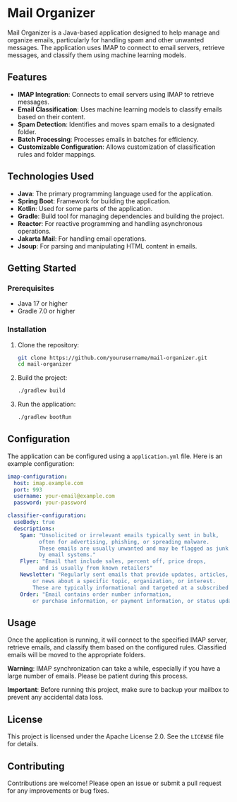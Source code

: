 
# Mail Organizer

Mail Organizer is a Java-based application designed to help manage and organize emails, particularly for handling spam and other unwanted messages. The application uses IMAP to connect to email servers, retrieve messages, and classify them using machine learning models.

## Features

- **IMAP Integration**: Connects to email servers using IMAP to retrieve messages.
- **Email Classification**: Uses machine learning models to classify emails based on their content.
- **Spam Detection**: Identifies and moves spam emails to a designated folder.
- **Batch Processing**: Processes emails in batches for efficiency.
- **Customizable Configuration**: Allows customization of classification rules and folder mappings.

## Technologies Used

- **Java**: The primary programming language used for the application.
- **Spring Boot**: Framework for building the application.
- **Kotlin**: Used for some parts of the application.
- **Gradle**: Build tool for managing dependencies and building the project.
- **Reactor**: For reactive programming and handling asynchronous operations.
- **Jakarta Mail**: For handling email operations.
- **Jsoup**: For parsing and manipulating HTML content in emails.

## Getting Started

### Prerequisites

- Java 17 or higher
- Gradle 7.0 or higher

### Installation

1. Clone the repository:
   ```sh
   git clone https://github.com/yourusername/mail-organizer.git
   cd mail-organizer
   ```

2. Build the project:
   ```sh
   ./gradlew build
   ```

3. Run the application:
   ```sh
   ./gradlew bootRun
   ```

## Configuration

The application can be configured using a `application.yml` file. Here is an example configuration:

```yaml
imap-configuration:
  host: imap.example.com
  port: 993
  username: your-email@example.com
  password: your-password

classifier-configuration:
  useBody: true
  descriptions:
    Spam: "Unsolicited or irrelevant emails typically sent in bulk,
          often for advertising, phishing, or spreading malware.
          These emails are usually unwanted and may be flagged as junk
          by email systems."
    Flyer: "Email that include sales, percent off, price drops,
          and is usually from known retailers"
    Newsletter: "Regularly sent emails that provide updates, articles,
        or news about a specific topic, organization, or interest.
        These are typically informational and targeted at a subscribed audience."
    Order: "Email contains order number information,
        or purchase information, or payment information, or status updates"
```

## Usage

Once the application is running, it will connect to the specified IMAP server, retrieve emails, and classify them based on the configured rules. Classified emails will be moved to the appropriate folders.

**Warning**: IMAP synchronization can take a while, especially if you have a large number of emails. Please be patient during this process.

**Important**: Before running this project, make sure to backup your mailbox to prevent any accidental data loss.

## License

This project is licensed under the Apache License 2.0. See the `LICENSE` file for details.

## Contributing

Contributions are welcome! Please open an issue or submit a pull request for any improvements or bug fixes.
